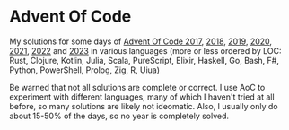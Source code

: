 # Advent Of Code
My solutions for some days of [Advent Of Code 2017](https://adventofcode.com/2017), [2018](https://adventofcode.com/2018), [2019](https://adventofcode.com/2019), [2020](https://adventofcode.com/2020), [2021](https://adventofcode.com/2021), [2022](https://adventofcode.com/2022) and [2023](https://adventofcode.com/2023) in various languages (more or less ordered by LOC: Rust, Clojure, Kotlin, Julia, Scala, PureScript, Elixir, Haskell, Go, Bash, F#, Python, PowerShell, Prolog, Zig, R, Uiua)

Be warned that not all solutions are complete or correct. I use AoC to experiment with different languages, many of which I haven't tried at all before, so many solutions are likely not ideomatic. Also, I usually only do about 15-50% of the days, so no year is completely solved.
